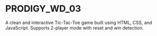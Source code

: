 # PRODIGY_WD_03
 A clean and interactive Tic-Tac-Toe game built using HTML, CSS, and JavaScript. Supports 2-player mode with reset and win detection.
